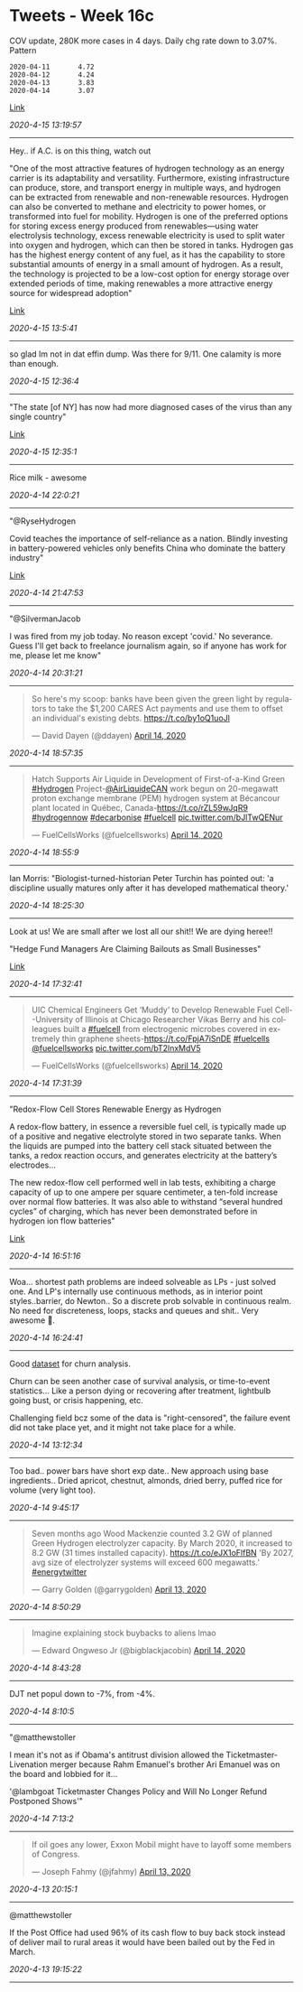 # Tweets - Week 16c

COV update, 280K more cases in 4 days. Daily chg rate down to
3.07%. Pattern

```
2020-04-11       4.72
2020-04-12       4.24
2020-04-13       3.83
2020-04-14       3.07
```

[Link](https://muratk3n.github.io/thirdwave/en/2020/02/corona.html)

*2020-4-15 13:19:57*

---

Hey.. if A.C. is on this thing, watch out

"One of the most attractive features of hydrogen technology as an energy carrier is its adaptability and versatility. Furthermore, existing infrastructure can produce, store, and transport energy in multiple ways, and hydrogen can be extracted from renewable and non-renewable resources. Hydrogen can also be converted to methane and electricity to power homes, or transformed into fuel for mobility. Hydrogen is one of the preferred options for storing excess energy produced from renewables—using water electrolysis technology, excess renewable electricity is used to split water into oxygen and hydrogen, which can then be stored in tanks. Hydrogen gas has the highest energy content of any fuel, as it has the capability to store substantial amounts of energy in a small amount of hydrogen. As a result, the technology is projected to be a low-cost option for energy storage over extended periods of time, making renewables a more attractive energy source for widespread adoption"

[Link](https://atlanticcouncil.org/blogs/energysource/can-hydrogen-reconcile-energy-demand-with-climate-concerns/)

*2020-4-15 13:5:41*

---

so glad Im not in dat effin dump. Was there for 9/11. One calamity is
more than enough.

*2020-4-15 12:36:4*

---

"The state [of NY] has now had more diagnosed cases of the virus than
any single country"

[Link](https://www.bbc.co.uk/news/amp/world-us-canada-52196815)

*2020-4-15 12:35:1*

---

Rice milk - awesome

*2020-4-14 22:0:21*

---

"@RyseHydrogen

Covid teaches the importance of self-reliance as a nation. Blindly
investing in battery-powered vehicles only benefits China who dominate
the battery industry"

[Link](https://mobile.twitter.com/RyseHydrogen/status/1249994749542641664)

*2020-4-14 21:47:53*

---

"@SilvermanJacob

I was fired from my job today. No reason except 'covid.' No
severance. Guess I'll get back to freelance journalism again, so if
anyone has work for me, please let me know"

*2020-4-14 20:31:21*

---

<blockquote class="twitter-tweet"><p lang="en" dir="ltr">So here&#39;s my scoop: banks have been given the green light by regulators to take the $1,200 CARES Act payments and use them to offset an individual&#39;s existing debts. <a href="https://t.co/by1oQ1uoJl">https://t.co/by1oQ1uoJl</a></p>&mdash; David Dayen (@ddayen) <a href="https://twitter.com/ddayen/status/1250075965348347906?ref_src=twsrc%5Etfw">April 14, 2020</a></blockquote> <script async src="https://platform.twitter.com/widgets.js" charset="utf-8"></script>

*2020-4-14 18:57:35*

---

<blockquote class="twitter-tweet"><p lang="en" dir="ltr">Hatch Supports Air Liquide in Development of First-of-a-Kind Green <a href="https://twitter.com/hashtag/Hydrogen?src=hash&amp;ref_src=twsrc%5Etfw">#Hydrogen</a> Project-<a href="https://twitter.com/AirLiquideCAN?ref_src=twsrc%5Etfw">@AirLiquideCAN</a> work begun on 20-megawatt proton exchange membrane (PEM) hydrogen system at Bécancour plant located in Québec, Canada-<a href="https://t.co/rZL59wJqR9">https://t.co/rZL59wJqR9</a> <a href="https://twitter.com/hashtag/hydrogennow?src=hash&amp;ref_src=twsrc%5Etfw">#hydrogennow</a> <a href="https://twitter.com/hashtag/decarbonise?src=hash&amp;ref_src=twsrc%5Etfw">#decarbonise</a> <a href="https://twitter.com/hashtag/fuelcell?src=hash&amp;ref_src=twsrc%5Etfw">#fuelcell</a> <a href="https://t.co/bJlTwQENur">pic.twitter.com/bJlTwQENur</a></p>&mdash; FuelCellsWorks (@fuelcellsworks) <a href="https://twitter.com/fuelcellsworks/status/1250089197714767873?ref_src=twsrc%5Etfw">April 14, 2020</a></blockquote> <script async src="https://platform.twitter.com/widgets.js" charset="utf-8"></script>

*2020-4-14 18:55:9*

---

Ian Morris: "Biologist-turned-historian Peter Turchin has pointed out: 'a
discipline usually matures only after it has developed mathematical
theory.'

*2020-4-14 18:25:30*

---

Look at us! We are small after we lost all our shit!! We are dying heree!!

"Hedge Fund Managers Are Claiming Bailouts as Small Businesses"

[Link](https://www.bloomberg.com/news/articles/2020-04-14/hedge-fund-managers-are-claiming-bailouts-as-small-businesses)

*2020-4-14 17:32:41*

---

<blockquote class="twitter-tweet"><p lang="en" dir="ltr">UIC Chemical Engineers Get ‘Muddy’ to Develop Renewable Fuel Cell--University of Illinois at Chicago Researcher Vikas Berry and his colleagues built a <a href="https://twitter.com/hashtag/fuelcell?src=hash&amp;ref_src=twsrc%5Etfw">#fuelcell</a> from electrogenic microbes covered in extremely thin graphene sheets-<a href="https://t.co/FpjA7iSnDE">https://t.co/FpjA7iSnDE</a> <a href="https://twitter.com/hashtag/fuelcells?src=hash&amp;ref_src=twsrc%5Etfw">#fuelcells</a> <a href="https://twitter.com/fuelcellsworks?ref_src=twsrc%5Etfw">@fuelcellsworks</a> <a href="https://t.co/bT2lnxMdV5">pic.twitter.com/bT2lnxMdV5</a></p>&mdash; FuelCellsWorks (@fuelcellsworks) <a href="https://twitter.com/fuelcellsworks/status/1250066689196199940?ref_src=twsrc%5Etfw">April 14, 2020</a></blockquote> <script async src="https://platform.twitter.com/widgets.js" charset="utf-8"></script>

*2020-4-14 17:31:39*

---

"Redox-Flow Cell Stores Renewable Energy as Hydrogen

A redox-flow battery, in essence a reversible fuel cell, is typically
made up of a positive and negative electrolyte stored in two separate
tanks. When the liquids are pumped into the battery cell stack
situated between the tanks, a redox reaction occurs, and generates
electricity at the battery’s electrodes...

The new redox-flow cell performed well in lab tests, exhibiting a
charge capacity of up to one ampere per square centimeter, a ten-fold
increase over normal flow batteries. It was also able to withstand
“several hundred cycles” of charging, which has never been
demonstrated before in hydrogen ion flow batteries"

[Link](https://spectrum.ieee.org/energywise/energy/renewables/storing-renewable-energy-hydrogen-redoxflow-cell?fbclid=IwAR0RLl1zPDkb8xOQTvPvFpQQKPr5CnZ2qATObdMYlUCdYKnlidwzQBeJmDA)

*2020-4-14 16:51:16*

---

Woa... shortest path problems are indeed solveable as LPs - just
solved one. And LP's internally use continuous methods, as in interior
point styles..barrier, do Newton.. So a discrete prob solvable in
continuous realm. No need for discreteness, loops, stacks and queues
and shit.. Very awesome 🖖.

*2020-4-14 16:24:41*

---

Good [dataset](https://github.com/treselle-systems/customer_churn_analysis)
for churn analysis.

Churn can be seen another case of survival analysis, or time-to-event
statistics... Like a person dying or recovering after treatment,
lightbulb going bust, or crisis happening, etc.

Challenging field bcz some of the data is "right-censored", the
failure event did not take place yet, and it might not take place for
a while.

*2020-4-14 13:12:34*

---

Too bad.. power bars have short exp date.. New approach using base
ingredients..  Dried apricot, chestnut, almonds, dried berry, puffed
rice for volume (very light too).

*2020-4-14 9:45:17*

---

<blockquote class="twitter-tweet"><p lang="en" dir="ltr">Seven months ago Wood Mackenzie counted 3.2 GW of planned Green Hydrogen electrolyzer capacity. By March 2020, it increased to 8.2 GW (31 times installed capacity). <a href="https://t.co/eJX1oFlfBN">https://t.co/eJX1oFlfBN</a> &#39;By 2027, avg size of electrolyzer systems will exceed 600 megawatts.&#39; <a href="https://twitter.com/hashtag/energytwitter?src=hash&amp;ref_src=twsrc%5Etfw">#energytwitter</a></p>&mdash; Garry Golden (@garrygolden) <a href="https://twitter.com/garrygolden/status/1249774266700255232?ref_src=twsrc%5Etfw">April 13, 2020</a></blockquote> <script async src="https://platform.twitter.com/widgets.js" charset="utf-8"></script>

*2020-4-14 8:50:29*

---

<blockquote class="twitter-tweet"><p lang="en" dir="ltr">Imagine explaining stock buybacks to aliens lmao</p>&mdash; Edward Ongweso Jr (@bigblackjacobin) <a href="https://twitter.com/bigblackjacobin/status/1249931258647494657?ref_src=twsrc%5Etfw">April 14, 2020</a></blockquote> <script async src="https://platform.twitter.com/widgets.js" charset="utf-8"></script>

*2020-4-14 8:43:28*

---

DJT net popul down to -7%, from -4%.

*2020-4-14 8:10:5*

---

"@matthewstoller

I mean it's not as if Obama's antitrust division allowed the
Ticketmaster-Livenation merger because Rahm Emanuel's brother Ari
Emanuel was on the board and lobbied for it...

'@lambgoat Ticketmaster Changes Policy and Will No Longer Refund Postponed Shows'"

*2020-4-14 7:13:2*

---

<blockquote class="twitter-tweet"><p lang="en" dir="ltr">If oil goes any lower, Exxon Mobil might have to layoff some members of Congress.</p>&mdash; Joseph Fahmy (@jfahmy) <a href="https://twitter.com/jfahmy/status/1249673448680554499?ref_src=twsrc%5Etfw">April 13, 2020</a></blockquote> <script async src="https://platform.twitter.com/widgets.js" charset="utf-8"></script>

*2020-4-13 20:15:1*

---

@matthewstoller

If the Post Office had used 96% of its cash flow to buy back stock instead of deliver mail to rural areas it would have been bailed out by the Fed in March.

*2020-4-13 19:15:22*

---
